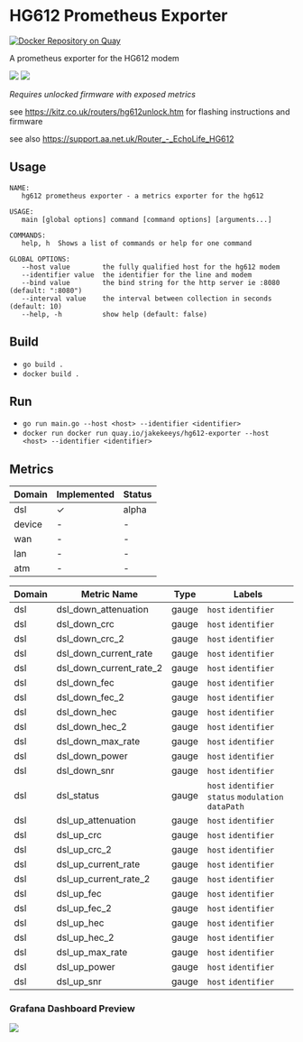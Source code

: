 # HG612 Prometheus Exporter

[![Docker Repository on Quay](https://quay.io/repository/jakekeeys/hg612-exporter/status "Docker Repository on Quay")](https://quay.io/repository/jakekeeys/hg612-exporter)

A prometheus exporter for the HG612 modem

![](https://i0.wp.com/codeblog.dotsandbrackets.com/wp-content/uploads/2017/01/prometheus-logo.jpg?resize=231%2C231) ![](https://kitz.co.uk/routers/images/huawei_echolife_hg612.jpg)

*Requires unlocked firmware with exposed metrics*

see https://kitz.co.uk/routers/hg612unlock.htm for flashing instructions and firmware

see also https://support.aa.net.uk/Router_-_EchoLife_HG612


## Usage

```
NAME:
   hg612 prometheus exporter - a metrics exporter for the hg612

USAGE:
   main [global options] command [command options] [arguments...]

COMMANDS:
   help, h  Shows a list of commands or help for one command

GLOBAL OPTIONS:
   --host value        the fully qualified host for the hg612 modem
   --identifier value  the identifier for the line and modem
   --bind value        the bind string for the http server ie :8080 (default: ":8080")
   --interval value    the interval between collection in seconds (default: 10)
   --help, -h          show help (default: false)
```

## Build
* `go build .`
* `docker build .`

## Run
* `go run main.go --host <host> --identifier <identifier>`
* `docker run docker run quay.io/jakekeeys/hg612-exporter --host <host> --identifier <identifier>`

## Metrics

| Domain | Implemented | Status
| --- | --- | --- |
| dsl | ✓ | alpha |
| device | - | - |
| wan | - | - |
| lan | - | - |
| atm | - | - |

| Domain | Metric Name | Type | Labels |
| --- | --- | --- | --- |
| dsl | dsl_down_attenuation | gauge | `host` `identifier` |
| dsl | dsl_down_crc | gauge | `host` `identifier` |
| dsl | dsl_down_crc_2 | gauge | `host` `identifier` |
| dsl | dsl_down_current_rate | gauge | `host` `identifier` |
| dsl | dsl_down_current_rate_2 | gauge | `host` `identifier` |
| dsl | dsl_down_fec | gauge | `host` `identifier` |
| dsl | dsl_down_fec_2 | gauge | `host` `identifier` |
| dsl | dsl_down_hec | gauge | `host` `identifier` |
| dsl | dsl_down_hec_2 | gauge | `host` `identifier` |
| dsl | dsl_down_max_rate | gauge | `host` `identifier` |
| dsl | dsl_down_power | gauge | `host` `identifier` |
| dsl | dsl_down_snr | gauge | `host` `identifier` |
| dsl | dsl_status | gauge | `host` `identifier` `status` `modulation` `dataPath` |
| dsl | dsl_up_attenuation | gauge | `host` `identifier` |
| dsl | dsl_up_crc | gauge | `host` `identifier` |
| dsl | dsl_up_crc_2 | gauge | `host` `identifier` |
| dsl | dsl_up_current_rate | gauge | `host` `identifier` |
| dsl | dsl_up_current_rate_2 | gauge | `host` `identifier` |
| dsl | dsl_up_fec | gauge | `host` `identifier` |
| dsl | dsl_up_fec_2 | gauge | `host` `identifier` |
| dsl | dsl_up_hec | gauge | `host` `identifier` |
| dsl | dsl_up_hec_2 | gauge | `host` `identifier` |
| dsl | dsl_up_max_rate | gauge | `host` `identifier` |
| dsl | dsl_up_power | gauge | `host` `identifier` |
| dsl | dsl_up_snr | gauge | `host` `identifier` |

### Grafana Dashboard Preview

![](https://raw.githubusercontent.com/jakekeeys/hg612-exporter/master/resources/dashboard.png)
